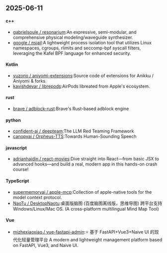 ## 2025-06-11
#### c++
* [gabrielsoule / resonarium](https://github.com/gabrielsoule/resonarium):An expressive, semi-modular, and comprehensive physical modeling/waveguide synthesizer.
* [google / nsjail](https://github.com/google/nsjail):A lightweight process isolation tool that utilizes Linux namespaces, cgroups, rlimits and seccomp-bpf syscall filters, leveraging the Kafel BPF language for enhanced security.
#### Kotlin
* [yuzono / aniyomi-extensions](https://github.com/yuzono/aniyomi-extensions):Source code of extensions for Anikku / Aniyomi & forks.
* [kavishdevar / librepods](https://github.com/kavishdevar/librepods):AirPods libreated from Apple's ecosystem.
#### rust
* [brave / adblock-rust](https://github.com/brave/adblock-rust):Brave's Rust-based adblock engine
#### python
* [confident-ai / deepteam](https://github.com/confident-ai/deepteam):The LLM Red Teaming Framework
* [canopyai / Orpheus-TTS](https://github.com/canopyai/Orpheus-TTS):Towards Human-Sounding Speech
#### javascript
* [adrianhajdin / react-movies](https://github.com/adrianhajdin/react-movies):Dive straight into React—from basic JSX to advanced hooks—and build a real, modern app in this hands-on crash course!
#### TypeScript
* [supermemoryai / apple-mcp](https://github.com/supermemoryai/apple-mcp):Collection of apple-native tools for the model context protocol.
* [NaoTu / DesktopNaotu](https://github.com/NaoTu/DesktopNaotu):桌面版脑图 (百度脑图离线版，思维导图) 跨平台支持 Windows/Linux/Mac OS. (A cross-platform multilingual Mind Map Tool)
#### Vue
* [mizhexiaoxiao / vue-fastapi-admin](https://github.com/mizhexiaoxiao/vue-fastapi-admin):⭐️ 基于 FastAPI+Vue3+Naive UI 的现代化轻量管理平台 A modern and lightweight management platform based on FastAPI, Vue3, and Naive UI.

